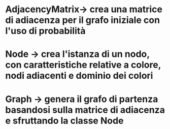 # AdjacencyMatrix-> crea una matrice di adiacenza per il grafo iniziale con l'uso di probabilità
# Node -> crea l'istanza di un nodo, con caratteristiche relative a colore, nodi adiacenti e dominio dei colori
# Graph -> genera il grafo di partenza basandosi sulla matrice di adiacenza e sfruttando la classe Node
